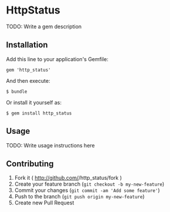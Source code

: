 # HttpStatus

TODO: Write a gem description

## Installation

Add this line to your application's Gemfile:

    gem 'http_status'

And then execute:

    $ bundle

Or install it yourself as:

    $ gem install http_status

## Usage

TODO: Write usage instructions here

## Contributing

1. Fork it ( http://github.com/<my-github-username>/http_status/fork )
2. Create your feature branch (`git checkout -b my-new-feature`)
3. Commit your changes (`git commit -am 'Add some feature'`)
4. Push to the branch (`git push origin my-new-feature`)
5. Create new Pull Request
